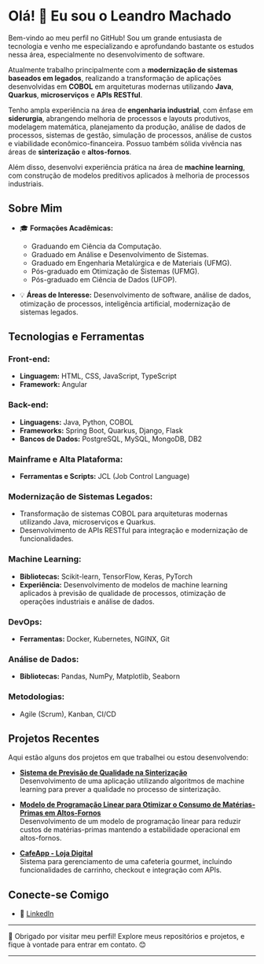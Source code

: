 # Olá! 👋 Eu sou o Leandro Machado

Bem-vindo ao meu perfil no GitHub! Sou um grande entusiasta de tecnologia e venho me especializando e aprofundando bastante os estudos nessa área, especialmente no desenvolvimento de software.

Atualmente trabalho principalmente com a **modernização de sistemas baseados em legados**, realizando a transformação de aplicações desenvolvidas em **COBOL** em arquiteturas modernas utilizando **Java**, **Quarkus**, **microserviços** e **APIs RESTful**.

Tenho ampla experiência na área de **engenharia industrial**, com ênfase em **siderurgia**, abrangendo melhoria de processos e layouts produtivos, modelagem matemática, planejamento da produção, análise de dados de processos, sistemas de gestão, simulação de processos, análise de custos e viabilidade econômico-financeira. Possuo também sólida vivência nas áreas de **sinterização** e **altos-fornos**.

Além disso, desenvolvi experiência prática na área de **machine learning**, com construção de modelos preditivos aplicados à melhoria de processos industriais.

## Sobre Mim

- 🎓 **Formações Acadêmicas:**
  - Graduando em Ciência da Computação.
  - Graduado em Análise e Desenvolvimento de Sistemas.
  - Graduado em Engenharia Metalúrgica e de Materiais (UFMG).
  - Pós-graduado em Otimização de Sistemas (UFMG).
  - Pós-graduado em Ciência de Dados (UFOP).

- 💡 **Áreas de Interesse:** Desenvolvimento de software, análise de dados, otimização de processos, inteligência artificial, modernização de sistemas legados.

## Tecnologias e Ferramentas

### **Front-end:**
- **Linguagem:** HTML, CSS, JavaScript, TypeScript
- **Framework:** Angular

### **Back-end:**
- **Linguagens:** Java, Python, COBOL
- **Frameworks:** Spring Boot, Quarkus, Django, Flask
- **Bancos de Dados:** PostgreSQL, MySQL, MongoDB, DB2

### **Mainframe e Alta Plataforma:**
- **Ferramentas e Scripts:** JCL (Job Control Language)

### **Modernização de Sistemas Legados:**
- Transformação de sistemas COBOL para arquiteturas modernas utilizando Java, microserviços e Quarkus.
- Desenvolvimento de APIs RESTful para integração e modernização de funcionalidades.

### **Machine Learning:**
- **Bibliotecas:** Scikit-learn, TensorFlow, Keras, PyTorch
- **Experiência:** Desenvolvimento de modelos de machine learning aplicados à previsão de qualidade de processos, otimização de operações industriais e análise de dados.

### **DevOps:**
- **Ferramentas:** Docker, Kubernetes, NGINX, Git

### **Análise de Dados:**
- **Bibliotecas:** Pandas, NumPy, Matplotlib, Seaborn

### **Metodologias:**
- Agile (Scrum), Kanban, CI/CD

## Projetos Recentes

Aqui estão alguns dos projetos em que trabalhei ou estou desenvolvendo:

- [**Sistema de Previsão de Qualidade na Sinterização**](https://www.monografias.ufop.br/handle/35400000/5813)  
  Desenvolvimento de uma aplicação utilizando algoritmos de machine learning para prever a qualidade no processo de sinterização.

- [**Modelo de Programação Linear para Otimizar o Consumo de Matérias-Primas em Altos-Fornos**](https://repositorio.ufmg.br/handle/1843/ESBF-ANBJHL?locale=pt_BR)  
  Desenvolvimento de um modelo de programação linear para reduzir custos de matérias-primas mantendo a estabilidade operacional em altos-fornos.

- [**CafeApp - Loja Digital**](https://github.com/lefmachado/CafeWeb-Fullstack)  
  Sistema para gerenciamento de uma cafeteria gourmet, incluindo funcionalidades de carrinho, checkout e integração com APIs.

## Conecte-se Comigo

- 💼 [LinkedIn](https://www.linkedin.com/in/leandro-ferreira-machado-7b161927b/)

---

🌟 Obrigado por visitar meu perfil! Explore meus repositórios e projetos, e fique à vontade para entrar em contato. 😊

---
